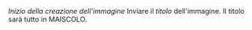 *Inizio della creazione dell'immagine*
Inviare il _titolo_ dell'immagine\.
Il titolo sarà tutto in MAISCOLO\.